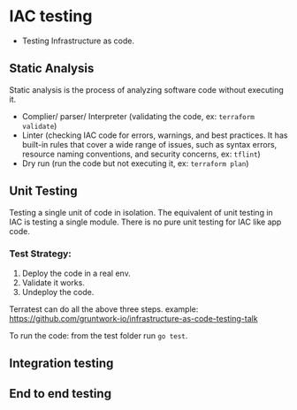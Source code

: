 # IAC testing 
- Testing Infrastructure as code.

## Static Analysis
Static analysis is the process of analyzing software code without executing it.

- Complier/ parser/ Interpreter (validating the code, ex: `terraform validate`)
- Linter (checking IAC code for errors, warnings, and best practices. It has built-in rules that cover a wide range of issues, such as syntax errors, resource naming conventions, and security concerns, ex: `tflint`)
- Dry run (run the code but not executing it, ex: `terraform plan`)

## Unit Testing 
Testing a single unit of code in isolation. The equivalent of unit testing in IAC is testing a single module.
There is no pure unit testing for IAC like app code.
### Test Strategy:
1. Deploy the code in a real env.
1. Validate it works.
1. Undeploy the code.

Terratest can do all the above three steps.
example: https://github.com/gruntwork-io/infrastructure-as-code-testing-talk

To run the code: from the test folder run `go test`.


## Integration testing 

## End to end testing
